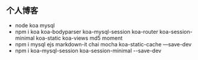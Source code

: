 ## 个人博客 
  - node koa  mysql
  - npm i koa koa-bodyparser koa-mysql-session koa-router koa-session-minimal koa-static koa-views md5 moment 
  - npm i mysql ejs markdown-it chai mocha koa-static-cache —save-dev
  - npm i koa-mysql-session koa-session-minimal --save-dev
